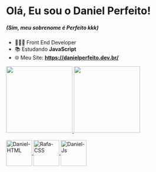 # Olá, Eu sou o Daniel Perfeito! 
##### (Sim, meu sobrenome é **Perfeito** kkk)

* 👨🏻‍💻 Front End Developer
* 📚 Estudando **JavaScript**
* 🌐 Meu Site: **https://danielperfeito.dev.br/**

<div >
  <a href="https://github.com/danielperfeito">
  <img height="180em" src="https://github-readme-stats.vercel.app/api?username=danielperfeito&show_icons=true&theme=chartreuse-dark&include_all_commits=true&count_private=true"/>
  <img height="180em" src="https://github-readme-stats.vercel.app/api/top-langs/?username=danielperfeito&layout=compact&langs_count=7&theme=chartreuse-dark"/>
</div>
<div style="display: inline_block"><br>
  <img align="center" alt="Daniel-HTML" width="70px" src="https://cdn.jsdelivr.net/gh/devicons/devicon/icons/html5/html5-original.svg">
  <img align="center" alt="Rafa-CSS" width="70" src="https://cdn.jsdelivr.net/gh/devicons/devicon/icons/css3/css3-original.svg">
  <img align="center" alt="Daniel-Js" width="70" src="https://cdn.jsdelivr.net/gh/devicons/devicon/icons/javascript/javascript-original.svg">
</div>
